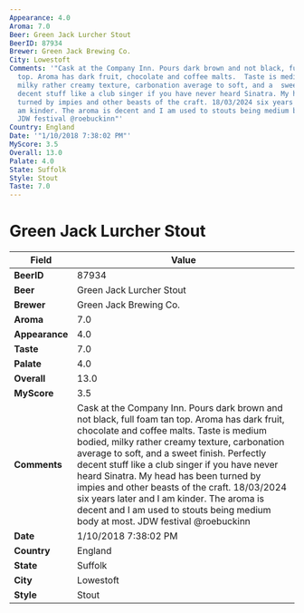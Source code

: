 ```yaml
---
Appearance: 4.0
Aroma: 7.0
Beer: Green Jack Lurcher Stout
BeerID: 87934
Brewer: Green Jack Brewing Co.
City: Lowestoft
Comments: '"Cask at the Company Inn. Pours dark brown and not black, full foam tan
  top. Aroma has dark fruit, chocolate and coffee malts.  Taste is medium bodied,
  milky rather creamy texture, carbonation average to soft, and a  sweet finish. Perfectly
  decent stuff like a club singer if you have never heard Sinatra. My head has been
  turned by impies and other beasts of the craft. 18/03/2024 six years later and I
  am kinder. The aroma is decent and I am used to stouts being medium body at most.
  JDW festival @roebuckinn"'
Country: England
Date: '"1/10/2018 7:38:02 PM"'
MyScore: 3.5
Overall: 13.0
Palate: 4.0
State: Suffolk
Style: Stout
Taste: 7.0
---
```


# Green Jack Lurcher Stout

| Field         | Value |
|---------------|-------|
| **BeerID** | 87934 |
| **Beer** | Green Jack Lurcher Stout |
| **Brewer** | Green Jack Brewing Co. |
| **Aroma** | 7.0 |
| **Appearance** | 4.0 |
| **Taste** | 7.0 |
| **Palate** | 4.0 |
| **Overall** | 13.0 |
| **MyScore** | 3.5 |
| **Comments** | Cask at the Company Inn. Pours dark brown and not black, full foam tan top. Aroma has dark fruit, chocolate and coffee malts.  Taste is medium bodied, milky rather creamy texture, carbonation average to soft, and a  sweet finish. Perfectly decent stuff like a club singer if you have never heard Sinatra. My head has been turned by impies and other beasts of the craft. 18/03/2024 six years later and I am kinder. The aroma is decent and I am used to stouts being medium body at most. JDW festival @roebuckinn |
| **Date** | 1/10/2018 7:38:02 PM |
| **Country** | England |
| **State** | Suffolk |
| **City** | Lowestoft |
| **Style** | Stout |
